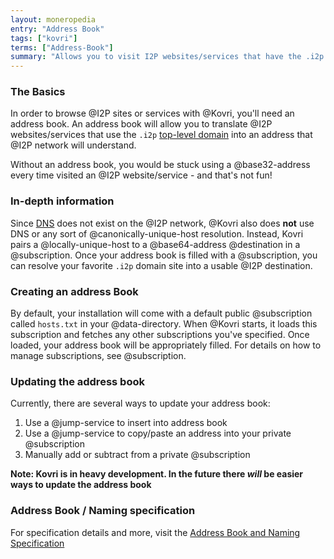```yaml
---
layout: moneropedia
entry: "Address Book"
tags: ["kovri"]
terms: ["Address-Book"]
summary: "Allows you to visit I2P websites/services that have the .i2p domain"
---
```


### The Basics

In order to browse @I2P sites or services with @Kovri, you'll need an address book. An address book will allow you to translate @I2P websites/services that use the `.i2p` [top-level domain](https://en.wikipedia.org/wiki/Top_level_domain) into an address that @I2P network will understand.

Without an address book, you would be stuck using a @base32-address every time visited an @I2P website/service - and that's not fun!

### In-depth information

Since [DNS](https://en.wikipedia.org/wiki/DNS) does not exist on the @I2P network, @Kovri also does **not** use DNS or any sort of @canonically-unique-host resolution. Instead, Kovri pairs a @locally-unique-host to a @base64-address @destination in a @subscription. Once your address book is filled with a @subscription, you can resolve your favorite `.i2p` domain site into a usable @I2P destination.

### Creating an address Book

By default, your installation will come with a default public @subscription called `hosts.txt` in your @data-directory. When @Kovri starts, it loads this subscription and fetches any other subscriptions you've specified. Once loaded, your address book will be appropriately filled. For details on how to manage subscriptions, see @subscription.

### Updating the address book

Currently, there are several ways to update your address book:

1. Use a @jump-service to insert into address book
2. Use a @jump-service to copy/paste an address into your private @subscription
3. Manually add or subtract from a private @subscription

**Note: Kovri is in heavy development. In the future there *will* be easier ways to update the address book**

### Address Book / Naming specification

For specification details and more, visit the [Address Book and Naming Specification](https://geti2p.net/en/docs/naming)
